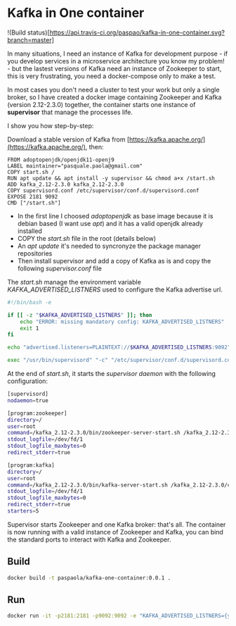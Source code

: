 Kafka in One container
======================
!(Build status)[https://api.travis-ci.org/paspao/kafka-in-one-container.svg?branch=master]

In many situations, I need an instance of Kafka for development purpose - if you develop services in a microservice architecture you know my problem! - but the lastest versions of Kafka need an instance of Zookeeper to start, this is very frustrating, you need a docker-compose only to make a test.

In most cases you don't need a cluster to test your work but only a single broker, so I have created a docker image containing Zookeeper and Kafka (version 2.12-2.3.0) together, the container starts one instance of **supervisor** that manage the processes life.

I show you how step-by-step:

Download a stable version of Kafka from [https://kafka.apache.org/](https://kafka.apache.org/), then:

```docker
FROM adoptopenjdk/openjdk11-openj9
LABEL maintainer="pasquale.paola@gmail.com" 
COPY start.sh /
RUN apt update && apt install -y supervisor && chmod a+x /start.sh
ADD kafka_2.12-2.3.0 kafka_2.12-2.3.0
COPY supervisord.conf /etc/supervisor/conf.d/supervisord.conf
EXPOSE 2181 9092
CMD ["/start.sh"]
```

* In the first line I choosed *adoptopenjdk* as base image because it is debian based (I want use *apt*) and it has a valid openjdk already installed
* COPY the *start.sh* file in the root (details below)
* An *apt update* it's needed to syncronyze the package manager repositories
* Then install supervisor and add a copy of Kafka as is and copy the following *supervisor.conf* file

The *start.sh* manage the environment variable *KAFKA_ADVERTISED_LISTNERS* used to configure the Kafka advertise url.

```bash
#!/bin/bash -e

if [[ -z "$KAFKA_ADVERTISED_LISTNERS" ]]; then
    echo "ERROR: missing mandatory config: KAFKA_ADVERTISED_LISTNERS"
    exit 1
fi

echo "advertised.listeners=PLAINTEXT://$KAFKA_ADVERTISED_LISTNERS:9092" >> /kafka_2.12-2.3.0/config/server.properties

exec "/usr/bin/supervisord" "-c" "/etc/supervisor/conf.d/supervisord.conf"
```

At the end of *start.sh*, it starts the *supervisor daemon* with the following configuration:

```sh
[supervisord]
nodaemon=true

[program:zookeeper]
directory=/
user=root
command=/kafka_2.12-2.3.0/bin/zookeeper-server-start.sh /kafka_2.12-2.3.0/config/zookeeper.properties
stdout_logfile=/dev/fd/1
stdout_logfile_maxbytes=0
redirect_stderr=true

[program:kafka]
directory=/
user=root
command=/kafka_2.12-2.3.0/bin/kafka-server-start.sh /kafka_2.12-2.3.0/config/server.properties
stdout_logfile=/dev/fd/1
stdout_logfile_maxbytes=0
redirect_stderr=true
starters=5

```

Supervisor starts Zookeeper and one Kafka broker: that's all. 
The container is now running with a valid instance of Zookeeper and Kafka, you can bind the standard ports to interact with Kafka and Zookeeper.

Build
-----

```bash
docker build -t paspaola/kafka-one-container:0.0.1 .
```

Run
---

```bash
docker run -it -p2181:2181 -p9092:9092 -e "KAFKA_ADVERTISED_LISTNERS={your-host-address}" paspaola/kafka-one-container:0.0.1
```

